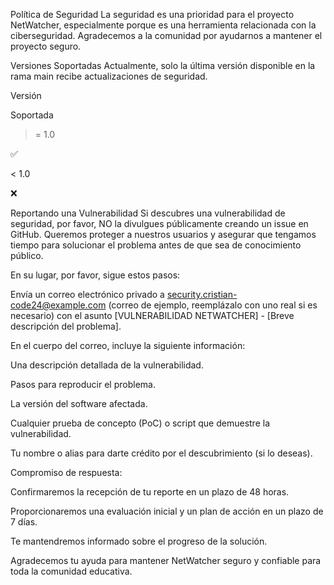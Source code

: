 Política de Seguridad
La seguridad es una prioridad para el proyecto NetWatcher, especialmente porque es una herramienta relacionada con la ciberseguridad. Agradecemos a la comunidad por ayudarnos a mantener el proyecto seguro.

Versiones Soportadas
Actualmente, solo la última versión disponible en la rama main recibe actualizaciones de seguridad.

Versión

Soportada

>= 1.0

:white_check_mark:

< 1.0

:x:

Reportando una Vulnerabilidad
Si descubres una vulnerabilidad de seguridad, por favor, NO la divulgues públicamente creando un issue en GitHub. Queremos proteger a nuestros usuarios y asegurar que tengamos tiempo para solucionar el problema antes de que sea de conocimiento público.

En su lugar, por favor, sigue estos pasos:

Envía un correo electrónico privado a security.cristian-code24@example.com (correo de ejemplo, reemplázalo con uno real si es necesario) con el asunto [VULNERABILIDAD NETWATCHER] - [Breve descripción del problema].

En el cuerpo del correo, incluye la siguiente información:

Una descripción detallada de la vulnerabilidad.

Pasos para reproducir el problema.

La versión del software afectada.

Cualquier prueba de concepto (PoC) o script que demuestre la vulnerabilidad.

Tu nombre o alias para darte crédito por el descubrimiento (si lo deseas).

Compromiso de respuesta:

Confirmaremos la recepción de tu reporte en un plazo de 48 horas.

Proporcionaremos una evaluación inicial y un plan de acción en un plazo de 7 días.

Te mantendremos informado sobre el progreso de la solución.

Agradecemos tu ayuda para mantener NetWatcher seguro y confiable para toda la comunidad educativa.